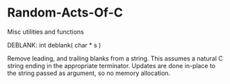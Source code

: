 # Random-Acts-Of-C
Misc utilities and functions

DEBLANK: int deblank( char * s )

Remove leading, and trailing blanks from a string. This assumes a natural C string ending in the appropriate terminator. Updates are done in-place to the string passed as argument, so no memory allocation.

